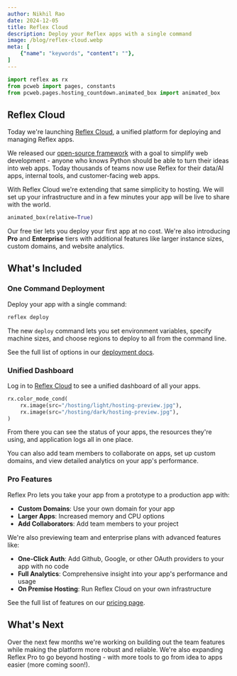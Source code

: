 ```yaml
---
author: Nikhil Rao
date: 2024-12-05
title: Reflex Cloud
description: Deploy your Reflex apps with a single command
image: /blog/reflex-cloud.webp
meta: [
    {"name": "keywords", "content": ""},
]
---
```


```python exec
import reflex as rx
from pcweb import pages, constants
from pcweb.pages.hosting_countdown.animated_box import animated_box
```

## Reflex Cloud

Today we're launching [Reflex Cloud](/hosting), a unified platform for deploying and managing Reflex apps.

We released our [open-source framework]({constants.GITHUB_URL}) with a goal to simplify web development - anyone who knows Python should be able to turn their ideas into web apps. Today thousands of teams now use Reflex for their data/AI apps, internal tools, and customer-facing web apps.

With Reflex Cloud we're extending that same simplicity to hosting. We will set up your infrastructure and in a few minutes your app will be live to share with the world.

```python eval
animated_box(relative=True)
```

Our free tier lets you deploy your first app at no cost. We're also introducing **Pro** and **Enterprise** tiers with additional features like larger instance sizes, custom domains, and website analytics.

## What's Included

### One Command Deployment

Deploy your app with a single command:

```bash 
reflex deploy
```

The new `deploy` command lets you set environment variables, specify machine sizes, and choose regions to deploy to all from the command line.

See the full list of options in our [deployment docs]({pages.docs.hosting.deploy_quick_start.path}).

### Unified Dashboard        

Log in to [Reflex Cloud]({constants.REFLEX_CLOUD_URL}) to see a unified dashboard of all your apps.

```python eval
rx.color_mode_cond(
    rx.image(src="/hosting/light/hosting-preview.jpg"),
    rx.image(src="/hosting/dark/hosting-preview.jpg"),
)
```

From there you can see the status of your apps, the resources they're using, and application logs all in one place.

You can also add team members to collaborate on apps, set up custom domains, and view detailed analytics on your app's performance.

### Pro Features

Reflex Pro lets you take your app from a prototype to a production app with:
* **Custom Domains**: Use your own domain for your app
* **Larger Apps**: Increased memory and CPU options
* **Add Collaborators**: Add team members to your project

We're also previewing team and enterprise plans with advanced features like:
* **One-Click Auth**: Add Github, Google, or other OAuth providers to your app with no code
* **Full Analytics**: Comprehensive insight into your app's performance and usage 
* **On Premise Hosting**: Run Reflex Cloud on your own infrastructure

See the full list of features on our [pricing page](/pricing).

## What's Next

Over the next few months we're working on building out the team features while making the platform more robust and reliable. We're also expanding Reflex Pro to go beyond hosting - with more tools to go from idea to apps easier (more coming soon!).